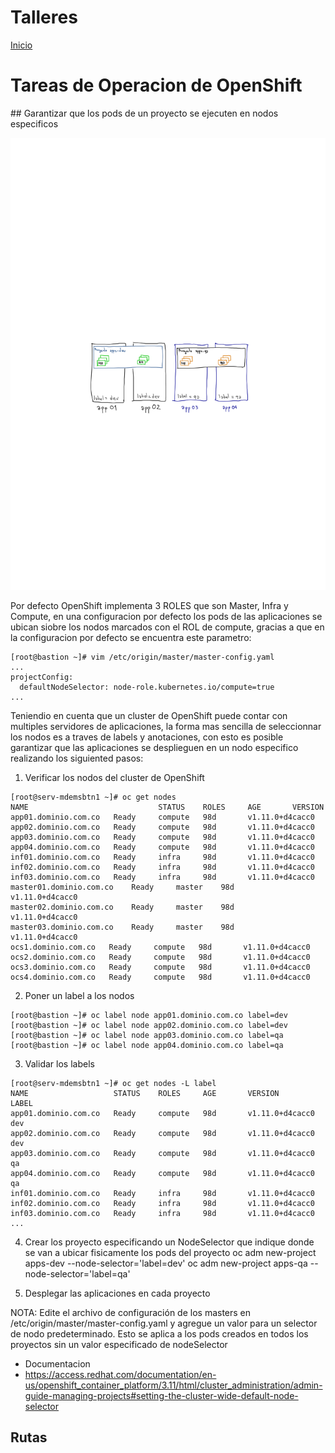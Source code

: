 # Talleres
[Inicio](../Inicio.md)

# Tareas de Operacion de OpenShift

## Garantizar que los pods de un proyecto se ejecuten en nodos especificos

![Ref](nodeselector.png)

Por defecto OpenShift implementa 3 ROLES que son Master, Infra y Compute, en una configuracion por defecto los pods de las aplicaciones se ubican siobre los nodos marcados con el ROL de compute, gracias a que en la configuracion por defecto se encuentra este parametro:
```
[root@bastion ~]# vim /etc/origin/master/master-config.yaml
...
projectConfig:
  defaultNodeSelector: node-role.kubernetes.io/compute=true
...
```
Teniendio en cuenta que un cluster de OpenShift puede contar con multiples servidores de aplicaciones, la forma mas sencilla de seleccionnar los nodos es a traves de labels y anotaciones, con esto es posible garantizar que las aplicaciones se desplieguen en un nodo especifico realizando los siguiented pasos:


1. Verificar los nodos del cluster de OpenShift
```
[root@serv-mdemsbtn1 ~]# oc get nodes
NAME                             STATUS    ROLES     AGE       VERSION
app01.dominio.com.co   Ready     compute   98d       v1.11.0+d4cacc0
app02.dominio.com.co   Ready     compute   98d       v1.11.0+d4cacc0
app03.dominio.com.co   Ready     compute   98d       v1.11.0+d4cacc0
app04.dominio.com.co   Ready     compute   98d       v1.11.0+d4cacc0
inf01.dominio.com.co   Ready     infra     98d       v1.11.0+d4cacc0
inf02.dominio.com.co   Ready     infra     98d       v1.11.0+d4cacc0
inf03.dominio.com.co   Ready     infra     98d       v1.11.0+d4cacc0
master01.dominio.com.co    Ready     master    98d       v1.11.0+d4cacc0
master02.dominio.com.co    Ready     master    98d       v1.11.0+d4cacc0
master03.dominio.com.co    Ready     master    98d       v1.11.0+d4cacc0
ocs1.dominio.com.co   Ready     compute   98d       v1.11.0+d4cacc0
ocs2.dominio.com.co   Ready     compute   98d       v1.11.0+d4cacc0
ocs3.dominio.com.co   Ready     compute   98d       v1.11.0+d4cacc0
ocs4.dominio.com.co   Ready     compute   98d       v1.11.0+d4cacc0
```

2. Poner un label a los nodos
```
[root@bastion ~]# oc label node app01.dominio.com.co label=dev
[root@bastion ~]# oc label node app02.dominio.com.co label=dev
[root@bastion ~]# oc label node app03.dominio.com.co label=qa
[root@bastion ~]# oc label node app04.dominio.com.co label=qa
```

3. Validar los labels
```
[root@serv-mdemsbtn1 ~]# oc get nodes -L label
NAME                   STATUS    ROLES     AGE       VERSION            LABEL
app01.dominio.com.co   Ready     compute   98d       v1.11.0+d4cacc0    dev
app02.dominio.com.co   Ready     compute   98d       v1.11.0+d4cacc0    dev
app03.dominio.com.co   Ready     compute   98d       v1.11.0+d4cacc0    qa
app04.dominio.com.co   Ready     compute   98d       v1.11.0+d4cacc0    qa
inf01.dominio.com.co   Ready     infra     98d       v1.11.0+d4cacc0
inf02.dominio.com.co   Ready     infra     98d       v1.11.0+d4cacc0
inf03.dominio.com.co   Ready     infra     98d       v1.11.0+d4cacc0
...
```

4. Crear los proyecto especificando un NodeSelector que indique donde se van a ubicar fisicamente los pods del proyecto
oc adm new-project apps-dev --node-selector='label=dev'
oc adm new-project apps-qa --node-selector='label=qa'

5. Desplegar las aplicaciones en cada proyecto


NOTA: Edite el archivo de configuración de los masters en /etc/origin/master/master-config.yaml y agregue un valor para un selector de nodo predeterminado. Esto se aplica a los pods creados en todos los proyectos sin un valor especificado de nodeSelector
* Documentacion
* https://access.redhat.com/documentation/en-us/openshift_container_platform/3.11/html/cluster_administration/admin-guide-managing-projects#setting-the-cluster-wide-default-node-selector

## Rutas 

